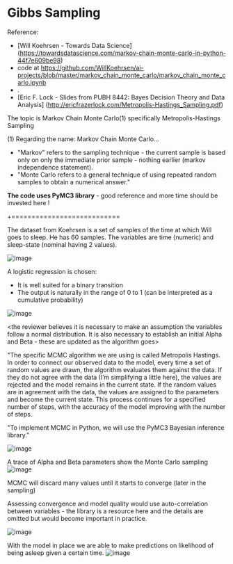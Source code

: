 # Gibbs Sampling
Reference:
* [Will Koehrsen - Towards Data Science] (https://towardsdatascience.com/markov-chain-monte-carlo-in-python-44f7e609be98)
* code at  https://github.com/WillKoehrsen/ai-projects/blob/master/markov_chain_monte_carlo/markov_chain_monte_carlo.ipynb
* .
* [Eric F. Lock - Slides from PUBH 8442: Bayes Decision Theory and Data Analysis] (http://ericfrazerlock.com/Metropolis-Hastings_Sampling.pdf) 

The topic is Markov Chain Monte Carlo(1) specifically Metropolis-Hastings Sampling

(1) Regarding the name: Markov Chain Monte Carlo...
* "Markov" refers to the sampling technique - the current sample is based only on only the immediate prior sample - nothing earlier (markov independence statement).
* "Monte Carlo refers to a general technique of using repeated random samples to obtain a numerical answer."

**The code uses PyMC3 library** - good reference and more time should be invested here !

+===========================

The dataset from Koehrsen is a set of samples of the time at which Will goes to sleep. He has 60 samples. The variables are time (numeric) and sleep-state (nominal having 2 values).

![image](https://user-images.githubusercontent.com/4664692/158041138-03f769de-ecdd-4cb8-9c32-3daa957e1ce0.png)

A logistic regression is chosen:
* It is well suited for a binary transition
* The output is naturally in the range of 0 to 1 (can be interpreted as a cumulative probability)

![image](https://user-images.githubusercontent.com/4664692/158042200-79093b41-4738-47eb-b755-d98d2a38a212.png)

<the reviewer believes it is necessary to make an assumption the variables follow a normal distribution.  It is also necessary to establish an initial Alpha and Beta - these are updated as the algorithm goes>

"The specific MCMC algorithm we are using is called Metropolis Hastings. In order to connect our observed data to the model, every time a set of random values are drawn, the algorithm evaluates them against the data. If they do not agree with the data (I’m simplifying a little here), the values are rejected and the model remains in the current state. If the random values are in agreement with the data, the values are assigned to the parameters and become the current state. This process continues for a specified number of steps, with the accuracy of the model improving with the number of steps.
  
"To implement MCMC in Python, we will use the PyMC3 Bayesian inference library."
 
 ![image](https://user-images.githubusercontent.com/4664692/158041891-6d123b3b-dad7-40f1-8b19-52686c795183.png)

A trace of Alpha and Beta parameters show the Monte Carlo sampling
![image](https://user-images.githubusercontent.com/4664692/158041914-a7796adc-e5a9-4d95-ad38-8f7f87199580.png)

MCMC will discard many values until it starts to converge (later in the sampling)

Assessing convergence and model quality would use auto-correlation between variables - the library is a resource here and the details are omitted but would become important in practice.

![image](https://user-images.githubusercontent.com/4664692/158042024-9eb0cfa9-31cd-45d3-94be-bb2e78b5be6a.png)

With the model in place we are able to make predictions on likelihood of being asleep given a certain time.
![image](https://user-images.githubusercontent.com/4664692/158042118-fb00596f-6968-4670-8c91-56a724968fea.png)


  
